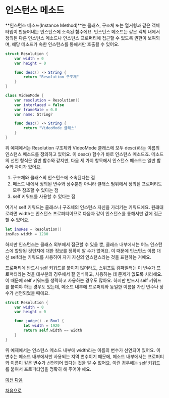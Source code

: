 # 인스턴스 메소드

**인스턴스 메소드(Instance Method)**는 클래스, 구조체 또는 열거형과 같은 객체 타입이 만들어내는 인스턴스에 소속된 함수에요. 인스턴스 메소드는 같은 객체 내에서 정의된 다른 인스턴스 메소드나 인스턴스 프로퍼티에 접근할 수 있도록 권한이 보여되며, 해당 메소드가 속한 인스턴스를 통해서만 호출될 수 있어요.

```swift
struct Resolution {
    var width = 0
    var height = 0

    func desc() -> String {
        return "Resolution 구조체"
    }
}

class VideoMode {
    var resolution = Resolution()
    var interlaced = false
    var frameRate = 0.0
    var name: String?

    func desc() -> String {
        return "VideoMode 클래스"
    }
}
```

위 예제에서는 Resolution 구조체와 VideoMode 클래스에 모두 desc()라는 이름의 인스턴스 메소드를 정의하고 있어요. 이 desc() 함수가 바로 인스턴스 메소드죠. 메소드의 선언 형식은 일반 함수와 같지만, 다음 세 가지 항목에서 인스턴스 메소드는 일반 함수와 차이가 있어요.

1. 구조체와 클래스의 인스턴스에 소속된다는 점
2. 메소드 내에서 정의된 변수와 상수뿐만 아니라 클래스 범위에서 정의된 프로퍼티도 모두 참조할 수 있다는 점
3. self 키워드를 사용할 수 있다는 점

여기서 self 키워드는 클래스나 구조체의 인스턴스 자신을 가리키는 키워드에요. 원래대로라면 width는 인스턴스 프로퍼티이므로 다음과 같이 인스턴스를 통해서만 값에 접근할 수 있어요.

```swift
let insRes = Resolution()
insRes.width = 1280
```

하지만 인스턴스는 클래스 외부에서 접근할 수 있을 뿐, 클래스 내부에서는 어느 인스턴스에 할당된 것인지에 대한 정보를 정확히 알 수가 없어요. 이 때문에 인스턴스 이름 대신 self라는 키워드를 사용하여 자기 자신의 인스턴스라는 것을 표현하는 거에요.

프로퍼티에 반드시 self 키워드를 붙이지 않더라도, 스위프트 컴파일러는 이 변수가 프로퍼티라는 것을 대부분의 경우에서 잘 인식하고, 사용하는 데 문제가 없도록 처리해요. 이 때문에 self 키워드를 생략하고 사용하는 경우도 많아요. 하지만 반드시 self 키워드를 붙여야 하는 경우도 있는데, 메소드 내부에 프로퍼티와 동일한 이름을 가진 변수나 상수가 선언되었을 때에요.

```swift
struct Resolution {
    var width = 0
    var height = 0

    func judge() -> Bool {
        let width = 1920
        return self.width == width
    }
}
```

위 예제에서는 인스턴스 메소드 내부에 width라는 이름의 변수가 선언되어 있어요. 이 변수는 메소드 내부에서만 사용되는 지역 변수이기 때문에, 메소드 내부에서는 프로퍼티와 이름이 같은 변수가 선언되어 있다는 것을 알 수 없어요. 이런 경우에는 self 키워드를 붙여서 프로퍼티임을 명확히 해 주어야 해요.

[이전](https://github.com/MojitoBar/iOS-DeepDive/blob/main/%EA%BC%BC%EA%BC%BC%ED%95%9C_%EC%9E%AC%EC%9D%80%EC%94%A8%EC%9D%98_Swift_%EB%AC%B8%EB%B2%95%ED%8E%B8/8.3.md)
[다음](https://github.com/MojitoBar/iOS-DeepDive/blob/main/%EA%BC%BC%EA%BC%BC%ED%95%9C_%EC%9E%AC%EC%9D%80%EC%94%A8%EC%9D%98_Swift_%EB%AC%B8%EB%B2%95%ED%8E%B8/8.3.2.md)

[처음으로](https://github.com/MojitoBar/iOS-DeepDive/blob/main/%EA%BC%BC%EA%BC%BC%ED%95%9C_%EC%9E%AC%EC%9D%80%EC%94%A8%EC%9D%98_Swift_%EB%AC%B8%EB%B2%95%ED%8E%B8/README.md)
